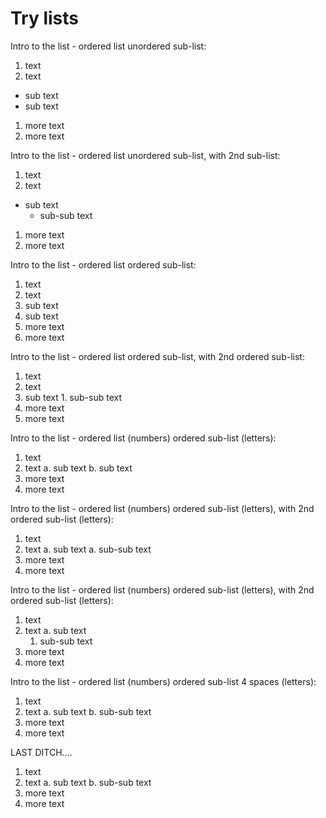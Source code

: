 # Try lists

Intro to the list - ordered list unordered sub-list:

1. text
1. text
  - sub text
  - sub text
1. more text
1. more text

Intro to the list - ordered list unordered sub-list, with 2nd sub-list:

1. text
1. text
  - sub text
    - sub-sub text
1. more text
1. more text

Intro to the list - ordered list ordered sub-list:

1. text
1. text
  1. sub text
  1. sub text
1. more text
1. more text

Intro to the list - ordered list ordered sub-list, with 2nd ordered sub-list:

1. text
1. text
  1. sub text
    1. sub-sub text
1. more text
1. more text

Intro to the list - ordered list (numbers) ordered sub-list (letters):

1. text
1. text
  a. sub text
  b. sub text
1. more text
1. more text

Intro to the list - ordered list (numbers) ordered sub-list (letters), with 2nd ordered sub-list (letters):

1. text
1. text
  a. sub text
    a. sub-sub text
1. more text
1. more text

Intro to the list - ordered list (numbers) ordered sub-list (letters), with 2nd ordered sub-list (letters):

1. text
1. text
  a. sub text
    1. sub-sub text
1. more text
1. more text

Intro to the list - ordered list (numbers) ordered sub-list 4 spaces (letters):

1. text
1. text
    a. sub text
    b. sub-sub text
1. more text
1. more text

LAST DITCH....

1. text
1. text
    a. sub text
    b. sub-sub text
1. more text
1. more text

